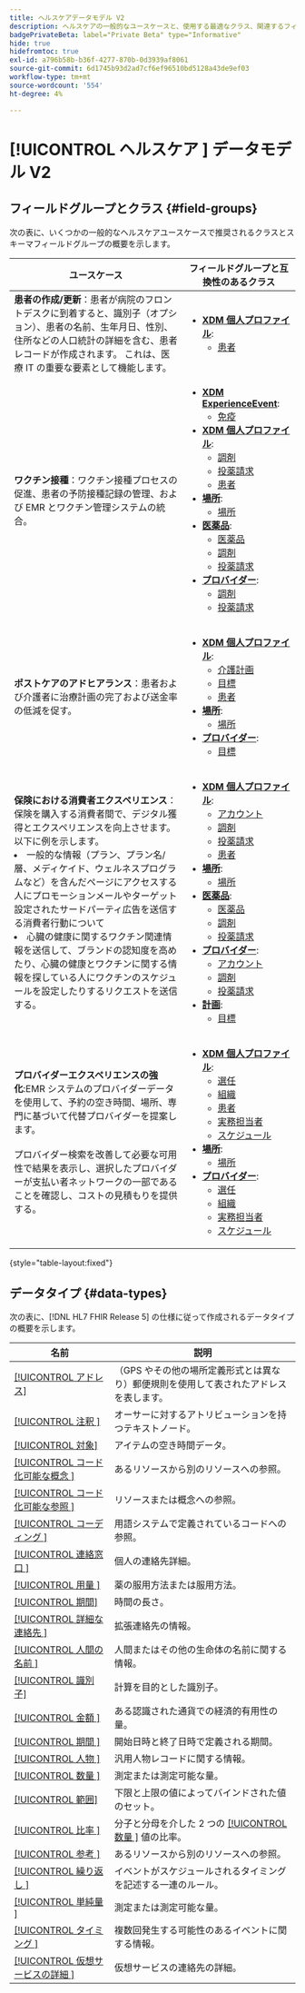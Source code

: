 ```yaml
---
title: ヘルスケアデータモデル V2
description: ヘルスケアの一般的なユースケースと、使用する最適なクラス、関連するフィールドグループ、データタイプについて説明します。
badgePrivateBeta: label="Private Beta" type="Informative"
hide: true
hidefromtoc: true
exl-id: a796b58b-b36f-4277-870b-0d3939af8061
source-git-commit: 6d1745b93d2ad7cf6ef96510bd5128a43de9ef03
workflow-type: tm+mt
source-wordcount: '554'
ht-degree: 4%

---
```


# [!UICONTROL  ヘルスケア ] データモデル V2

## フィールドグループとクラス {#field-groups}

次の表に、いくつかの一般的なヘルスケアユースケースで推奨されるクラスとスキーマフィールドグループの概要を示します。

| ユースケース | フィールドグループと互換性のあるクラス |
| --- | --- |
| **患者の作成/更新**：患者が病院のフロントデスクに到着すると、識別子（オプション）、患者の名前、生年月日、性別、住所などの人口統計の詳細を含む、患者レコードが作成されます。 これは、医療 IT の重要な要素として機能します。 | <ul><li>**[XDM 個人プロファイル](../../classes/individual-profile.md)**:<ul><li>[ 患者 ](./field-groups/patient.md)</li></ul></li></ul> |
| **ワクチン接種**：ワクチン接種プロセスの促進、患者の予防接種記録の管理、および EMR とワクチン管理システムの統合。 | <ul><li>**[XDM ExperienceEvent](../../classes/experienceevent.md)**:<ul><li>[ 免疫 ](./field-groups/immunization.md)</li></ul></li><li>**[XDM 個人プロファイル](../../classes/individual-profile.md)**:<ul><li>[ 調剤 ](./field-groups/medication-dispense.md)</li><li>[ 投薬請求 ](./field-groups/medication-request.md)</li><li>[ 患者 ](./field-groups/patient.md)</li></ul></li><li>**[場所](./classes/location.md)**:<ul><li>[場所](./field-groups/location.md)</li></ul><li>**[医薬品](../../classes/medication.md)**:<ul><li>[ 医薬品 ](./field-groups/medication.md)</li><li>[ 調剤 ](./field-groups/medication-dispense.md)</li><li>[ 投薬請求 ](./field-groups/medication-request.md)</li></ul></li><li>**[プロバイダー](../../classes/provider.md)**:<ul><li>[ 調剤 ](./field-groups/medication-dispense.md)</li><li>[ 投薬請求 ](./field-groups/medication-request.md)</li></ul></li></ul> |
| **ポストケアのアドヒアランス**：患者および介護者に治療計画の完了および送金率の低減を促す。 | <ul><li>**[XDM 個人プロファイル](../../classes/individual-profile.md)**:<ul><li>[ 介護計画 ](./field-groups/care-plan.md)</li><li>[ 目標 ](./field-groups/goal.md)</li><li>[ 患者 ](./field-groups/patient.md)</li></ul></li><li>**[場所](./classes/location.md)**:<ul><li>[場所](./field-groups/location.md)</li></ul><li>**[プロバイダー](../../classes/provider.md)**:<ul><li>[ 目標 ](./field-groups/goal.md)</li></ul></li></ul> |
| **保険における消費者エクスペリエンス**：保険を購入する消費者間で、デジタル獲得とエクスペリエンスを向上させます。 以下に例を示します。 <li> 一般的な情報（プラン、プラン名/層、メディケイド、ウェルネスプログラムなど）を含んだページにアクセスする人にプロモーションメールやターゲット設定されたサードパーティ広告を送信する消費者行動について</li><li> 心臓の健康に関するワクチン関連情報を送信して、ブランドの認知度を高めたり、心臓の健康とワクチンに関する情報を探している人にワクチンのスケジュールを設定したりするリクエストを送信する。 </li> | <ul><li>**[XDM 個人プロファイル](../../classes/individual-profile.md)**:<ul><li>[アカウント](./field-groups/account.md)</li><li>[ 調剤 ](./field-groups/medication-dispense.md)</li><li>[ 投薬請求 ](./field-groups/medication-request.md)</li><li>[ 患者 ](./field-groups/patient.md)</li></ul></li><li>**[場所](./classes/location.md)**:<ul><li>[場所](./field-groups/location.md)</li></ul><li>**[医薬品](../../classes/medication.md)**:<ul><li>[ 医薬品 ](./field-groups/medication.md)</li><li>[ 調剤 ](./field-groups/medication-dispense.md)</li><li>[ 投薬請求 ](./field-groups/medication-request.md)</li></ul></li><li>**[プロバイダー](../../classes/provider.md)**:<ul><li>[アカウント](./field-groups/account.md)</li><li>[ 調剤 ](./field-groups/medication-dispense.md)</li><li>[ 投薬請求 ](./field-groups/medication-request.md)</li></ul><li>**[計画](../../classes/plan.md)**:<ul><li>[ 目標 ](./field-groups/coverage.md)</li></ul></li></ul> |
| **プロバイダーエクスペリエンスの強化**:EMR システムのプロバイダーデータを使用して、予約の空き時間、場所、専門に基づいて代替プロバイダーを提案します。<br> <br> プロバイダー検索を改善して必要な可用性で結果を表示し、選択したプロバイダーが支払い者ネットワークの一部であることを確認し、コストの見積もりを提供する。 | <ul><li>**[XDM 個人プロファイル](../../classes/individual-profile.md)**:<ul><li>[ 選任 ](./field-groups/appointment.md)</li><li>[ 組織 ](./field-groups/organization.md)</li><li>[ 患者 ](./field-groups/patient.md)</li><li>[ 実務担当者 ](./field-groups/practioner.md)</li><li>[スケジュール](./field-groups/schedule.md)</li></ul></li><li>**[場所](./classes/location.md)**:<ul><li>[場所](./field-groups/location.md)</li></ul><li>**[プロバイダー](../../classes/provider.md)**:<ul><li>[ 選任 ](./field-groups/appointment.md)</li><li>[ 組織 ](./field-groups/organization.md)</li><li>[ 実務担当者 ](./field-groups/practioner.md)</li><li>[スケジュール](./field-groups/schedule.md)</li></ul></li></ul> |

{style="table-layout:fixed"}

## データタイプ {#data-types}

次の表に、[!DNL HL7 FHIR Release 5] の仕様に従って作成されるデータタイプの概要を示します。

| 名前 | 説明 |
| --- | --- |
| [[!UICONTROL アドレス]](./data-types/address.md) | （GPS やその他の場所定義形式とは異なり）郵便規則を使用して表されたアドレスを表します。 |
| [[!UICONTROL  注釈 ]](./data-types/annotation.md) | オーサーに対するアトリビューションを持つテキストノード。 |
| [[!UICONTROL 対象]](./data-types/availability.md) | アイテムの空き時間データ。 |
| [[!UICONTROL  コード化可能な概念 ]](./data-types/codeable-concept.md) | あるリソースから別のリソースへの参照。 |
| [[!UICONTROL  コード化可能な参照 ]](./data-types/codeable-reference.md) | リソースまたは概念への参照。 |
| [[!UICONTROL  コーディング ]](./data-types/coding.md) | 用語システムで定義されているコードへの参照。 |
| [[!UICONTROL  連絡窓口 ]](./data-types/contact-point.md) | 個人の連絡先詳細。 |
| [[!UICONTROL  用量 ]](./data-types/dosage.md) | 薬の服用方法または服用方法。 |
| [[!UICONTROL 期間]](./data-types/duration.md) | 時間の長さ。 |
| [[!UICONTROL  詳細な連絡先 ]](./data-types/extended-contact-detail.md) | 拡張連絡先の情報。 |
| [[!UICONTROL  人間の名前 ]](./data-types/human-name.md) | 人間またはその他の生命体の名前に関する情報。 |
| [[!UICONTROL 識別子]](./data-types/identifier.md) | 計算を目的とした識別子。 |
| [[!UICONTROL  金額 ]](./data-types/money.md) | ある認識された通貨での経済的有用性の量。 |
| [[!UICONTROL  期間 ]](./data-types/period.md) | 開始日時と終了日時で定義される期間。 |
| [[!UICONTROL  人物 ]](./data-types/person.md) | 汎用人物レコードに関する情報。 |
| [[!UICONTROL  数量 ]](./data-types/quantity.md) | 測定または測定可能な量。 |
| [[!UICONTROL 範囲]](./data-types/range.md) | 下限と上限の値によってバインドされた値のセット。 |
| [[!UICONTROL  比率 ]](./data-types/ratio.md) | 分子と分母を介した 2 つの [[!UICONTROL  数量 ]](./data-types/quantity.md) 値の比率。 |
| [[!UICONTROL  参考 ]](./data-types/reference.md) | あるリソースから別のリソースへの参照。 |
| [[!UICONTROL  繰り返し ]](./data-types/repeat.md) | イベントがスケジュールされるタイミングを記述する一連のルール。 |
| [[!UICONTROL  単純量 ]](./data-types/simple-quantity.md) | 測定または測定可能な量。 |
| [[!UICONTROL  タイミング ]](./data-types/timing.md) | 複数回発生する可能性のあるイベントに関する情報。 |
| [[!UICONTROL  仮想サービスの詳細 ]](./data-types/virtual-service-detail.md) | 仮想サービスの連絡先の詳細。 |

